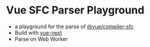 # Vue SFC Parser Playground

- a playground for the parse of [@vue/compiler-sfc](https://github.com/vuejs/vue-next/tree/master/packages/compiler-sfc)
- Build with [vue-next](https://github.com/vuejs/vue-next)
- Parse on Web Worker
